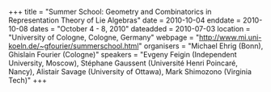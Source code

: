 +++
title = "Summer School: Geometry and Combinatorics in Representation Theory of Lie Algebras"
date = 2010-10-04
enddate = 2010-10-08
dates = "October 4 - 8, 2010"
dateadded = 2010-07-03
location = "University of Cologne, Cologne, Germany"
webpage = "http://www.mi.uni-koeln.de/~gfourier/summerschool.html"
organisers = "Michael Ehrig (Bonn), Ghislain Fourier (Cologne)"
speakers = "Evgeny Feigin (Independent University, Moscow), Stéphane Gaussent (Université Henri Poincaré, Nancy), Alistair Savage (University of Ottawa), Mark Shimozono (Virginia Tech)"
+++

